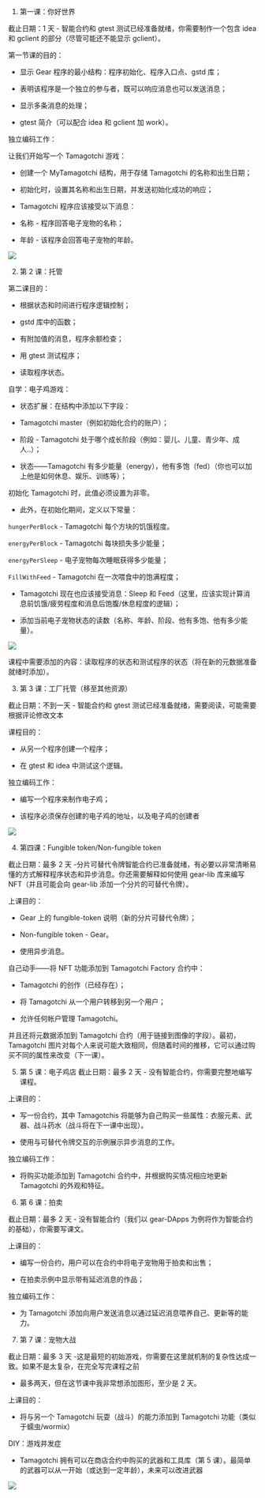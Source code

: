 1.  第一课：你好世界

截止日期：1 天 - 智能合约和 gtest 测试已经准备就绪，你需要制作一个包含 idea 和 gclient 的部分（尽管可能还不能显示 gclient）。

第一节课的目的：

- 显示 Gear 程序的最小结构：程序初始化、程序入口点、gstd 库；

- 表明该程序是一个独立的参与者，既可以响应消息也可以发送消息；

- 显示多条消息的处理；

- gtest 简介（可以配合 idea 和 gclient 加 work）。

独立编码工作：

让我们开始写一个 Tamagotchi 游戏：

- 创建一个 MyTamagotchi 结构，用于存储 Tamagotchi 的名称和出生日期；

- 初始化时，设置其名称和出生日期，并发送初始化成功的响应；

- Tamagotchi 程序应该接受以下消息：

- 名称 - 程序回答电子宠物的名称；

- 年龄 - 该程序会回答电子宠物的年龄。

![](img/academy/pic01.png)

2.  第 2 课：托管

第二课目的：

- 根据状态和时间进行程序逻辑控制；

- gstd 库中的函数；

- 有附加值的消息，程序余额检查；

- 用 gtest 测试程序；

- 读取程序状态。

自学：电子鸡游戏：

- 状态扩展：在结构中添加以下字段：

- Tamagotchi master（例如初始化合约的账户）；

- 阶段 - Tamagotchi 处于哪个成长阶段（例如：婴儿、儿童、青少年、成人..）；

- 状态——Tamagotchi 有多少能量（energy），他有多饱（fed）（你也可以加上他是如何休息、娱乐、训练等）；

初始化 Tamagotchi 时，此值必须设置为非零。

- 此外，在初始化期间，定义以下常量：

`hungerPerBlock` - Tamagotchi 每个方块的饥饿程度。

`energyPerBlock` - Tamagotchi 每块损失多少能量；

`energyPerSleep` - 电子宠物每次睡眠获得多少能量；

`FillWithFeed` - Tamagotchi 在一次喂食中的饱满程度；

- Tamagotchi 现在也应该接受消息：Sleep 和 Feed（这里，应该实现计算消息前饥饿/疲劳程度和消息后饱腹/休息程度的逻辑）；

- 添加当前电子宠物状态的读数（名称、年龄、阶段、他有多饱、他有多少能量）。

![](img/academy/pic02.png)

课程中需要添加的内容：读取程序的状态和测试程序的状态（将在新的元数据准备就绪时添加）。

3. 第 3 课：工厂托管（移至其他资源）

截止日期：不到一天 - 智能合约和 gtest 测试已经准备就绪，需要阅读，可能需要根据评论修改文本

课程目的：

- 从另一个程序创建一个程序；

- 在 gtest 和 idea 中测试这个逻辑。

独立编码工作：

- 编写一个程序来制作电子鸡；

- 该程序必须保存创建的电子鸡的地址，以及电子鸡的创建者

![](img/academy/pic03.png)

4. 第四课：Fungible token/Non-fungible token

截止日期：最多 2 天 -分片可替代令牌智能合约已准备就绪，有必要以非常清晰易懂的方式解释程序状态和异步消息。你还需要解释如何使用
gear-lib 库来编写 NFT（并且可能会向 gear-lib
添加一个分片的可替代令牌）。

上课目的：

- Gear 上的 fungible-token 说明（新的分片可替代令牌）；

- Non-fungible token - Gear。

- 使用异步消息。

自己动手——将 NFT 功能添加到 Tamagotchi Factory 合约中：

- Tamagotchi 的创作（已经存在）；

- 将 Tamagotchi 从一个用户转移到另一个用户；

- 允许任何帐户管理 Tamagotchi。

并且还将元数据添加到 Tamagotchi 合约（用于链接到图像的字段）。最初，Tamagotchi 图片对每个人来说可能大致相同，但随着时间的推移，它可以通过购买不同的属性来改变（下一课）。

5.  第 5 课：电子鸡店
截止日期：最多 2 天 - 没有智能合约，你需要完整地编写课程。

上课目的：

- 写一份合约，其中 Tamagotchis 将能够为自己购买一些属性：衣服元素、武器、战斗药水（战斗将在下一课中出现）。

- 使用与可替代令牌交互的示例展示异步消息的工作。

独立编码工作：

- 将购买功能添加到 Tamagotchi 合约中，并根据购买情况相应地更新 Tamagotchi 的外观和特征。

6.  第 6 课：拍卖

截止日期：最多 2 天 - 没有智能合约（我们以 gear-DApps 为例将作为智能合约的基础），你需要写课文。

上课目的：

-   编写一份合约，用户可以在合约中将电子宠物用于拍卖和出售；

-   在拍卖示例中显示带有延迟消息的作品；

独立编码工作：

- 为 Tamagotchi 添加向用户发送消息以通过延迟消息喂养自己、更新等的能力。

7.  第 7 课：宠物大战

截止日期：最多 3 天 -这是最短的初始游戏，你需要在这里就机制的复杂性达成一致。如果不是太复杂，在完全写完课程之前
- 最多两天，但在这节课中我非常想添加图形，至少是 2 天。

上课目的：
- 将与另一个 Tamagotchi 玩耍（战斗）的能力添加到 Tamagotchi 功能（类似于蠕虫/wormix）

DIY：游戏并发症

-  Tamagotchi 拥有可以在商店合约中购买的武器和工具库（第 5 课）。最简单的武器可以从一开始（或达到一定年龄），未来可以改进武器

![](img/academy/pic04.png)

